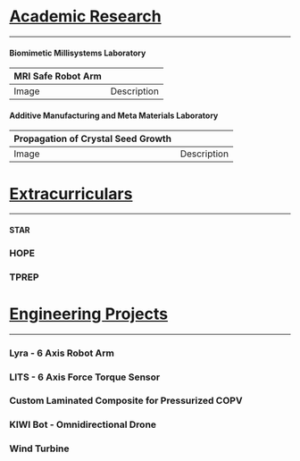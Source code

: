 # <ins>Academic Research</ins>
---
#### Biomimetic Millisystems Laboratory

| MRI Safe Robot Arm |   |
| ------------- | ------------- |
| Image  | Description  |




#### Additive Manufacturing and Meta Materials Laboratory

| Propagation of Crystal Seed Growth |                                    |
| ------------- | ------------- |
| Image  | Description  |




# <ins>Extracurriculars</ins>
---
#### __STAR__
### HOPE
### TPREP

# <ins>Engineering Projects</ins>
---
### Lyra - 6 Axis Robot Arm
### LITS - 6 Axis Force Torque Sensor
### Custom Laminated Composite for Pressurized COPV
### KIWI Bot - Omnidirectional Drone
### Wind Turbine


